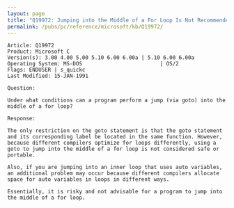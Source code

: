 ```yaml
---
layout: page
title: "Q19972: Jumping into the Middle of a For Loop Is Not Recommended"
permalink: /pubs/pc/reference/microsoft/kb/Q19972/
---
```


	Article: Q19972
	Product: Microsoft C
	Version(s): 3.00 4.00 5.00 5.10 6.00 6.00a | 5.10 6.00 6.00a
	Operating System: MS-DOS                         | OS/2
	Flags: ENDUSER | s_quickc
	Last Modified: 15-JAN-1991
	
	Question:
	
	Under what conditions can a program perform a jump (via goto) into the
	middle of a for loop?
	
	Response:
	
	The only restriction on the goto statement is that the goto statement
	and its corresponding label be located in the same function. However,
	because different compilers optimize for loops differently, using a
	goto to jump into the middle of a for loop is not considered safe or
	portable.
	
	Also, if you are jumping into an inner loop that uses auto variables,
	an additional problem may occur because different compilers allocate
	space for auto variables in loops in different ways.
	
	Essentially, it is risky and not advisable for a program to jump into
	the middle of a for loop.
